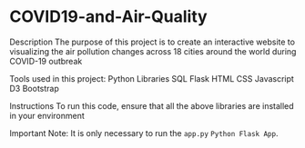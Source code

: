 # COVID19-and-Air-Quality

Description
The purpose of this project is to create an interactive website to visualizing the air pollution changes across 18 cities around the world during COVID-19 outbreak


Tools used in this project:
Python Libraries
SQL
Flask
HTML
CSS
Javascript
D3
Bootstrap


Instructions
To run this code, ensure that all the above libraries are installed in your environment

Important Note: It is only necessary to run the `app.py` `Python Flask App`.

